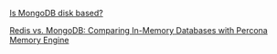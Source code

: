 [Is MongoDB disk based?](https://stackoverflow.com/questions/9442883/is-mongodb-disk-based)

[Redis vs. MongoDB: Comparing In-Memory Databases with Percona Memory Engine](https://scalegrid.io/blog/comparing-in-memory-databases-redis-vs-mongodb-percona-memory-engine/)
